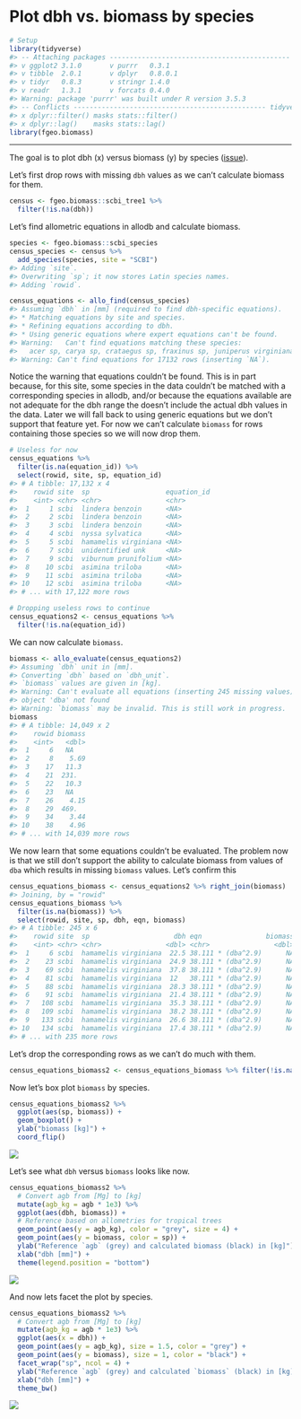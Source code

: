 Plot dbh vs. biomass by species
================

``` r
# Setup
library(tidyverse)
#> -- Attaching packages --------------------------------------------- tidyverse 1.2.1 --
#> v ggplot2 3.1.0       v purrr   0.3.1  
#> v tibble  2.0.1       v dplyr   0.8.0.1
#> v tidyr   0.8.3       v stringr 1.4.0  
#> v readr   1.3.1       v forcats 0.4.0
#> Warning: package 'purrr' was built under R version 3.5.3
#> -- Conflicts ------------------------------------------------ tidyverse_conflicts() --
#> x dplyr::filter() masks stats::filter()
#> x dplyr::lag()    masks stats::lag()
library(fgeo.biomass)
```

-----

The goal is to plot dbh (x) versus biomass (y) by species
([issue](https://github.com/forestgeo/allodb/issues/73)).

Let’s first drop rows with missing `dbh` values as we can’t calculate
biomass for them.

``` r
census <- fgeo.biomass::scbi_tree1 %>% 
  filter(!is.na(dbh))
```

Let’s find allometric equations in allodb and calculate biomass.

``` r
species <- fgeo.biomass::scbi_species
census_species <- census %>% 
  add_species(species, site = "SCBI")
#> Adding `site`.
#> Overwriting `sp`; it now stores Latin species names.
#> Adding `rowid`.

census_equations <- allo_find(census_species)
#> Assuming `dbh` in [mm] (required to find dbh-specific equations).
#> * Matching equations by site and species.
#> * Refining equations according to dbh.
#> * Using generic equations where expert equations can't be found.
#> Warning:   Can't find equations matching these species:
#>   acer sp, carya sp, crataegus sp, fraxinus sp, juniperus virginiana, quercus prinus, quercus sp, ulmus sp, unidentified unk
#> Warning: Can't find equations for 17132 rows (inserting `NA`).
```

Notice the warning that equations couldn’t be found. This is in part
because, for this site, some species in the data couldn’t be matched
with a corresponding species in allodb, and/or because the equations
available are not adequate for the dbh range the doesn’t include the
actual dbh values in the data. Later we will fall back to using generic
equations but we don’t support that feature yet. For now we can’t
calculate `biomass` for rows containing those species so we will now
drop them.

``` r
# Useless for now
census_equations %>% 
  filter(is.na(equation_id)) %>% 
  select(rowid, site, sp, equation_id)
#> # A tibble: 17,132 x 4
#>    rowid site  sp                   equation_id
#>    <int> <chr> <chr>                <chr>      
#>  1     1 scbi  lindera benzoin      <NA>       
#>  2     2 scbi  lindera benzoin      <NA>       
#>  3     3 scbi  lindera benzoin      <NA>       
#>  4     4 scbi  nyssa sylvatica      <NA>       
#>  5     5 scbi  hamamelis virginiana <NA>       
#>  6     7 scbi  unidentified unk     <NA>       
#>  7     9 scbi  viburnum prunifolium <NA>       
#>  8    10 scbi  asimina triloba      <NA>       
#>  9    11 scbi  asimina triloba      <NA>       
#> 10    12 scbi  asimina triloba      <NA>       
#> # ... with 17,122 more rows

# Dropping useless rows to continue
census_equations2 <- census_equations %>% 
  filter(!is.na(equation_id))
```

We can now calculate `biomass`.

``` r
biomass <- allo_evaluate(census_equations2)
#> Assuming `dbh` unit in [mm].
#> Converting `dbh` based on `dbh_unit`.
#> `biomass` values are given in [kg].
#> Warning: Can't evaluate all equations (inserting 245 missing values):
#> object 'dba' not found
#> Warning: `biomass` may be invalid. This is still work in progress.
biomass
#> # A tibble: 14,049 x 2
#>    rowid biomass
#>    <int>   <dbl>
#>  1     6   NA   
#>  2     8    5.69
#>  3    17   11.3 
#>  4    21  231.  
#>  5    22   10.3 
#>  6    23   NA   
#>  7    26    4.15
#>  8    29  469.  
#>  9    34    3.44
#> 10    38    4.96
#> # ... with 14,039 more rows
```

We now learn that some equations couldn’t be evaluated. The problem now
is that we still don’t support the ability to calculate biomass from
values of `dba` which results in missing `biomass` values. Let’s confirm
this

``` r
census_equations_biomass <- census_equations2 %>% right_join(biomass)
#> Joining, by = "rowid"
census_equations_biomass %>% 
  filter(is.na(biomass)) %>% 
  select(rowid, site, sp, dbh, eqn, biomass)
#> # A tibble: 245 x 6
#>    rowid site  sp                     dbh eqn                biomass
#>    <int> <chr> <chr>                <dbl> <chr>                <dbl>
#>  1     6 scbi  hamamelis virginiana  22.5 38.111 * (dba^2.9)      NA
#>  2    23 scbi  hamamelis virginiana  24.9 38.111 * (dba^2.9)      NA
#>  3    69 scbi  hamamelis virginiana  37.8 38.111 * (dba^2.9)      NA
#>  4    81 scbi  hamamelis virginiana  12   38.111 * (dba^2.9)      NA
#>  5    88 scbi  hamamelis virginiana  28.3 38.111 * (dba^2.9)      NA
#>  6    91 scbi  hamamelis virginiana  21.4 38.111 * (dba^2.9)      NA
#>  7   108 scbi  hamamelis virginiana  35.3 38.111 * (dba^2.9)      NA
#>  8   109 scbi  hamamelis virginiana  38.2 38.111 * (dba^2.9)      NA
#>  9   133 scbi  hamamelis virginiana  26.6 38.111 * (dba^2.9)      NA
#> 10   134 scbi  hamamelis virginiana  17.4 38.111 * (dba^2.9)      NA
#> # ... with 235 more rows
```

Let’s drop the corresponding rows as we can’t do much with
them.

``` r
census_equations_biomass2 <- census_equations_biomass %>% filter(!is.na(biomass))
```

Now let’s box plot `biomass` by species.

``` r
census_equations_biomass2 %>% 
  ggplot(aes(sp, biomass)) +
  geom_boxplot() +
  ylab("biomass [kg]") +
  coord_flip()
```

![](dbh-vs-biomass_files/figure-gfm/unnamed-chunk-9-1.png)<!-- -->

Let’s see what `dbh` versus `biomass` looks like now.

``` r
census_equations_biomass2 %>% 
  # Convert agb from [Mg] to [kg]
  mutate(agb_kg = agb * 1e3) %>% 
  ggplot(aes(dbh, biomass)) + 
  # Reference based on allometries for tropical trees
  geom_point(aes(y = agb_kg), color = "grey", size = 4) +
  geom_point(aes(y = biomass, color = sp)) +
  ylab("Reference `agb` (grey) and calculated biomass (black) in [kg]") +
  xlab("dbh [mm]") +
  theme(legend.position = "bottom")
```

![](dbh-vs-biomass_files/figure-gfm/unnamed-chunk-10-1.png)<!-- -->

And now lets facet the plot by species.

``` r
census_equations_biomass2 %>% 
  # Convert agb from [Mg] to [kg]
  mutate(agb_kg = agb * 1e3) %>% 
  ggplot(aes(x = dbh)) +
  geom_point(aes(y = agb_kg), size = 1.5, color = "grey") +
  geom_point(aes(y = biomass), size = 1, color = "black") +
  facet_wrap("sp", ncol = 4) +
  ylab("Reference `agb` (grey) and calculated `biomass` (black) in [kg]") +
  xlab("dbh [mm]") +
  theme_bw()
```

![](dbh-vs-biomass_files/figure-gfm/unnamed-chunk-11-1.png)<!-- -->

